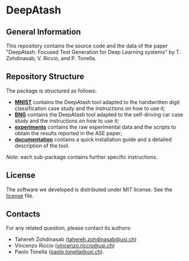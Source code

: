 # DeepAtash

## General Information ##
This repository contains the source code and the data of the paper "DeepAtash: Focused Test Generation for Deep Learning systems"
 by T. Zohdinasab, V. Riccio, and P. Tonella.

 ## Repository Structure ##
The package is structured as follows:

* [__MNIST__](./MNIST) contains the DeepAtash tool adapted to the handwritten digit classification case study and the instructions on how to use it;
* [__BNG__](./BNG) contains the DeepAtash tool adapted to the self-driving car case study and the instructions on how to use it;
* [__experiments__](./experiments) contains the raw experimental data and the scripts to obtain the results reported in the ASE paper;
* [__documentation__](./documentation) contains a quick installation guide and a detailed description of the tool.


_Note:_ each sub-package contains further specific instructions.


## License ##
The software we developed is distributed under MIT license. See the [license](./LICENSE.md) file.

## Contacts

For any related question, please contact its authors: 
* Tahereh Zohdinasab ([tahereh.zohdinasab@usi.ch](mailto:tahereh.zohdinasab@usi.ch)) 
* Vincenzo Riccio ([vincenzo.riccio@usi.ch](mailto:vincenzo.riccio@usi.ch))
* Paolo Tonella ([paolo.tonella@usi.ch](mailto:paolo.tonella@usi.ch)).